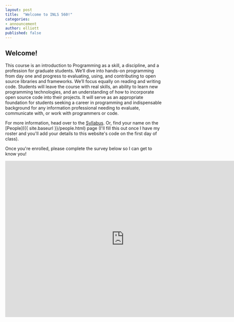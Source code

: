 ```yaml
---
layout: post
title:  "Welcome to INLS 560!"
categories: 
- announcement
author: elliott
published: false
---
```


## Welcome!

This course is an introduction to Programming as a skill, a discipline, and a profession for graduate students.  We’ll dive into hands-on programming from day one and progress to evaluating, using, and contributing to open source libraries and frameworks.  We’ll focus equally on reading and writing code.  Students will leave the course with real skills, an ability to learn new programming technologies, and an understanding of how to incorporate open source code into their projects.  It will serve as an appropriate foundation for students seeking a career in programming and indispensable background for any information professional needing to evaluate, communicate with, or work with programmers or code.

For more information, head over to the [Syllabus]({{site.baseurl}}/syllabus.html).  Or, find your name on the [People]({{ site.baseurl }}/people.html) page (I'll fill this out once I have my roster and you'll add your details to this website's code on the first day of class).

Once you're enrolled, please complete the survey below so I can get to know you!

<iframe src="https://docs.google.com/forms/d/e/1FAIpQLSdCSvyYK9RUx0csI9k_PmoNX9Vs04pGQwtAGuf2kTRVVIx4Og/viewform?embedded=true" width="760" height="500" frameborder="0" marginheight="0" marginwidth="0">Loading...</iframe>